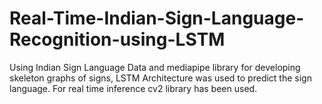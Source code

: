 # Real-Time-Indian-Sign-Language-Recognition-using-LSTM
Using Indian Sign Language Data and mediapipe library for developing skeleton graphs of signs, LSTM Architecture was used to predict the sign language. For real time inference cv2 library has been used.

